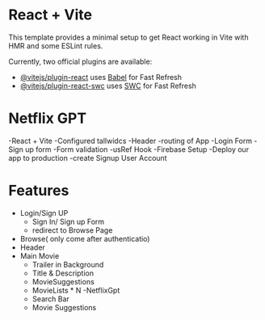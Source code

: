 # React + Vite

This template provides a minimal setup to get React working in Vite with HMR and some ESLint rules.

Currently, two official plugins are available:

- [@vitejs/plugin-react](https://github.com/vitejs/vite-plugin-react/blob/main/packages/plugin-react/README.md) uses [Babel](https://babeljs.io/) for Fast Refresh
- [@vitejs/plugin-react-swc](https://github.com/vitejs/vite-plugin-react-swc) uses [SWC](https://swc.rs/) for Fast Refresh

# Netflix GPT
 -React + Vite
 -Configured tallwidcs
 -Header
 -routing of App
 -Login Form
 -Sign up form
 -Form validation
 -usRef Hook
 -Firebase Setup
 -Deploy our app to production
 -create Signup User Account 


 # Features
 - Login/Sign UP
    - Sign In/ Sign up Form
    - redirect to Browse Page
 - Browse( only come after authenticatio)
  - Header
  - Main Movie
    - Trailer in Background
    - Title & Description
    - MovieSuggestions
    - MovieLists * N
 -NetflixGpt 
    - Search Bar
    - Movie Suggestions